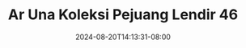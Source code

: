 --- 
title: "Ar Una  Koleksi Pejuang Lendir 46"
description: "streaming bokeh Ar Una  Koleksi Pejuang Lendir 46 telegram   terbaru"
date: 2024-08-20T14:13:31-08:00
file_code: "2xioykhf6ekn"
draft: false
cover: "48x41nphij6benj1.jpg"
tags: ["Una", "Koleksi", "Pejuang", "Lendir", "bokep-indo", "bokep-viral", "bokep-ig"]
length: 51
fld_id: "1235331"
foldername: "Ar una"
categories: ["Ar una"]
views: 49
---